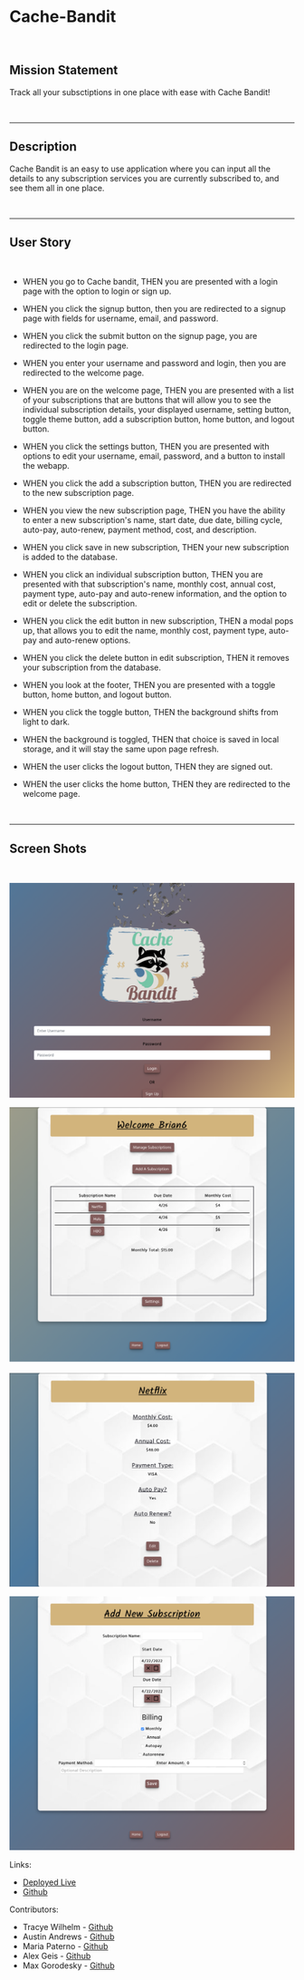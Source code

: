 # Cache-Bandit

<br>

## Mission Statement
Track all your subsctiptions in one place with ease with Cache Bandit! 

<br>

---

## Description

Cache Bandit is an easy to use application where you can input all the details to any subscription services you are currently subscribed to, and see them all in one place. 

<br>

 ---

 ## User Story

 <br>

* WHEN you go to Cache bandit,
THEN you are presented with a login page with the option to login or sign up. 

* WHEN you click the signup button, then you are redirected to a signup page with fields for username, email, and password. 

* WHEN you click the submit button on the signup page, you are redirected to the login page. 

* WHEN you enter your username and password and login, then you are redirected to the welcome page. 

* WHEN you are on the welcome page,
THEN you are presented with a list of your subscriptions that are buttons that will allow you to see the individual subscription details, your displayed username, setting button, toggle theme button, add a subscription button, home button, and logout button. 

* WHEN you click the settings button,
THEN you are presented with options to edit your username, email, password, and a button to install the webapp. 

* WHEN you click the add a subscription button, 
THEN you are redirected to the new subscription page.

* WHEN you view the new subscription page, 
THEN you have the ability to enter a new subscription's name, start date, due date, billing cycle, auto-pay, auto-renew, payment method, cost, and description. 

* WHEN you click save in new subscription,
THEN your new subscription is added to the database. 

* WHEN you click an individual subscription button, 
THEN you are presented with that subscription's name, monthly cost, annual cost, payment type, auto-pay and auto-renew information, and the option to edit or delete the subscription. 

* WHEN you click the edit button in new subscription, 
THEN a modal pops up, that allows you to edit the name, monthly cost, payment type, auto-pay and auto-renew options. 

* WHEN you click the delete button in edit subscription, 
THEN it removes your subscription from the database. 

* WHEN you look at the footer,
THEN you are presented with a toggle button, home button, and logout button. 

* WHEN you click the toggle button,
THEN the background shifts from light to dark. 

* WHEN the background is toggled,
THEN that choice is saved in local storage, and it will stay the same upon page refresh.

* WHEN the user clicks the logout button,
THEN they are signed out. 

* WHEN the user clicks the home button, 
THEN they are redirected to the welcome page. 



<br>

---

## Screen Shots

<br>


![Login Page](./client/src/components/Images/LoginPage.png)

![Home Page](./client/src/components/Images/HomePage.png)

![Single Sub Page](./client/src/components/Images/SingleSubPage.png)

![Add Sub Page](./client/src/components/Images/AddNewSub.png)







Links: 
* [Deployed Live](https://cache-bandit.herokuapp.com) 
* [Github](https://github.com/alexgeis/Subscription-Tracker)



Contributors:
* Tracye Wilhelm - [Github](https://github.com/tracyewilhelm)
* Austin Andrews - [Github](https://github.com/Capricious150)
* Maria Paterno - [Github](https://github.com/Paterma)
* Alex Geis - [Github](https://github.com/alexgeis) 
* Max Gorodesky - [Github](https://github.com/jmg5369)
